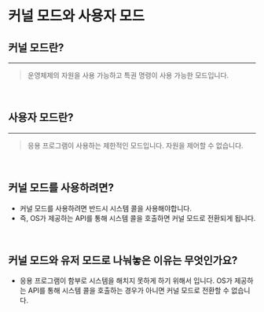 # 커널 모드와 사용자 모드

## 커널 모드란?

---

> 운영체제의 자원을 사용 가능하고 특권 명령이 사용 가능한 모드입니다.

<br>

## 사용자 모드란?

---

> 응용 프로그램이 사용하는 제한적인 모드입니다. 자원을 제어할 수 없습니다.

<br>

## 커널 모드를 사용하려면?

- 커널 모드를 사용하려면 반드시 시스템 콜을 사용해야합니다.
- 즉, OS가 제공하는 API를 통해 시스템 콜을 호출하면 커널 모드로 전환되게 됩니다.

<br>

## 커널 모드와 유저 모드로 나눠놓은 이유는 무엇인가요?

- 응용 프로그램이 함부로 시스템을 해치지 못하게 하기 위해서 입니다. OS가 제공하는 API를 통해 시스템 콜을 호출하는 경우가 아니면 커널 모드로 전환할 수 없습니다.

